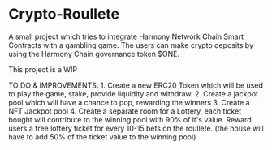 # Crypto-Roullete

A small project which tries to integrate Harmony Network Chain Smart Contracts with a gambling game. The users can make crypto deposits by using the Harmony Chain governance token $ONE.



This project is a WIP

TO DO & IMPROVEMENTS: 
	1. Create a new ERC20 Token which will be used to play the game, stake, provide liquidity and withdraw.
	2. Create a jackpot pool which will have a chance to pop, rewarding the winners
	3. Create a NFT Jackpot pool 
	4. Create a separate room for a Lottery, each ticket bought will contribute to the winning pool with 90% of it's value. 
		Reward users a free lottery ticket for every 10-15 bets on the roullete. (the house will have to add 50% of the ticket value to the winning pool)
